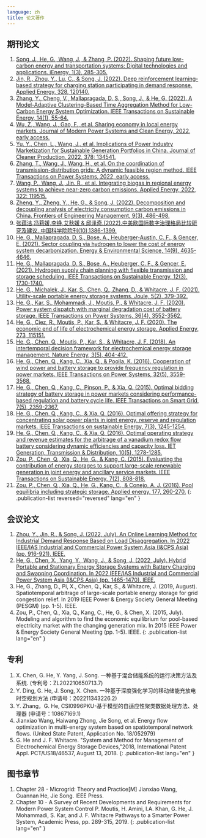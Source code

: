 ```yaml
---
language: zh
title: 论文著作
---
```

## 期刊论文
1. [Song, J., He, G., Wang, J., & Zhang, P. (2022). Shaping future low-carbon energy and transportation systems: Digital technologies and applications. iEnergy, 1(3), 285-305.](https://www.sciopen.com/article/10.23919/IEN.2022.0040)
1. [Jin, R., Zhou, Y., Lu, C., & Song, J. (2022). Deep reinforcement learning-based strategy for charging station participating in demand response. Applied Energy, 328, 120140.](https://ideas.repec.org/a/eee/appene/v328y2022ics0306261922013976.html)
1. [Zhang, Y., Cheng, V., Mallapragada, D. S., Song, J., & He, G. (2022). A Model-Adaptive Clustering-Based Time Aggregation Method for Low-Carbon Energy System Optimization. IEEE Transactions on Sustainable Energy, 14(1), 55-64.](https://ieeexplore.ieee.org/document/9860080)
1. [Wu, Z., Wang, J., Gao, F., et al. Sharing economy in local energy markets. Journal of Modern Power Systems and Clean Energy, 2022, early access.](https://ieeexplore.ieee.org/document/9989335)
1. [Yu, Y., Chen, L., Wang, J., et al. Implications of Power Industry Marketization for Sustainable Generation Portfolios in China. Journal of Cleaner Production, 2022, 378: 134541.](https://www.sciencedirect.com/science/article/pii/S0959652622041130)
1. [Zhang, T., Wang, J., Wang, H., et al. On the coordination of transmission-distribution grids: A dynamic feasible region method. IEEE Transactions on Power Systems, 2022, early access.](https://ieeexplore.ieee.org/abstract/document/9852714)
1. [Wang, P., Wang, J., Jin. R., et al. Integrating biogas in regional energy systems to achieve near-zero carbon emissions. Applied Energy, 2022, 322: 119515.](https://ideas.repec.org/a/eee/appene/v322y2022ics0306261922008364.html)
1. [Zheng, Y., Zheng, Y., He, G., & Song, J. (2022). Decomposition and decoupling analysis of electricity consumption carbon emissions in China. Frontiers of Engineering Management, 9(3), 486-498.](https://journal.hep.com.cn/fem/EN/10.1007/s42524-022-0215-3)
1. [张蕴洁,冯莉媛,李铮,艾秋媛 & 邱泽奇.(2022).中美欧国际数字治理格局比较研究及建议. 中国科学院院刊(10),1386-1399.](http://www.bulletin.cas.cn/zgkxyyk/ch/reader/view_abstract.aspx?file_no=20221003&flag=1)
1. [He, G., Mallapragada, D. S., Bose, A., Heuberger-Austin, C. F., & Gençer, E. (2021). Sector coupling via hydrogen to lower the cost of energy system decarbonization. Energy & Environmental Science, 14(9), 4635-4646.](https://pubs.rsc.org/en/content/articlehtml/2021/ee/d1ee00627d)
1. [He, G., Mallapragada, D. S., Bose, A., Heuberger, C. F., & Gençer, E. (2021). Hydrogen supply chain planning with flexible transmission and storage scheduling. IEEE Transactions on Sustainable Energy, 12(3), 1730-1740.](https://ieeexplore.ieee.org/abstract/document/9371425)
1. [He, G., Michalek, J., Kar, S., Chen, Q., Zhang, D., & Whitacre, J. F. (2021). Utility-scale portable energy storage systems. Joule, 5(2), 379-392.](https://www.sciencedirect.com/science/article/pii/S2542435120305730)
1. [He, G., Kar, S., Mohammadi, J., Moutis, P., & Whitacre, J. F. (2020). Power system dispatch with marginal degradation cost of battery storage. IEEE Transactions on Power Systems, 36(4), 3552-3562.](https://ieeexplore.ieee.org/abstract/document/9311775)
1. [He, G., Ciez, R., Moutis, P., Kar, S., & Whitacre, J. F. (2020). The economic end of life of electrochemical energy storage. Applied Energy, 273, 115151.](https://www.sciencedirect.com/science/article/pii/S0306261920306632)
1. [He, G., Chen, Q., Moutis, P., Kar, S., & Whitacre, J. F. (2018). An intertemporal decision framework for electrochemical energy storage management. Nature Energy, 3(5), 404-412.](https://www.nature.com/articles/s41560-018-0129-9)
1. [He, G., Chen, Q., Kang, C., Xia, Q., & Poolla, K. (2016). Cooperation of wind power and battery storage to provide frequency regulation in power markets. IEEE Transactions on Power Systems, 32(5), 3559-3568.](https://ieeexplore.ieee.org/abstract/document/7797224/)
1. [He, G., Chen, Q., Kang, C., Pinson, P., & Xia, Q. (2015). Optimal bidding strategy of battery storage in power markets considering performance-based regulation and battery cycle life. IEEE Transactions on Smart Grid, 7(5), 2359-2367.](https://ieeexplore.ieee.org/abstract/document/7106509/)
1. [He, G., Chen, Q., Kang, C., & Xia, Q. (2016). Optimal offering strategy for concentrating solar power plants in joint energy, reserve and regulation markets. IEEE Transactions on sustainable Energy, 7(3), 1245-1254.](https://ieeexplore.ieee.org/abstract/document/7437454)
1. [He, G., Chen, Q., Kang, C., & Xia, Q. (2016). Optimal operating strategy and revenue estimates for the arbitrage of a vanadium redox flow battery considering dynamic efficiencies and capacity loss. IET Generation, Transmission & Distribution, 10(5), 1278-1285.](https://ietresearch.onlinelibrary.wiley.com/doi/full/10.1049/iet-gtd.2015.0373)
1. [Zou, P., Chen, Q., Xia, Q., He, G., & Kang, C. (2015). Evaluating the contribution of energy storages to support large-scale renewable generation in joint energy and ancillary service markets. IEEE Transactions on Sustainable Energy, 7(2), 808-818.](https://ieeexplore.ieee.org/abstract/document/7337454)
1. [Zou, P., Chen, Q., Xia, Q., He, G., Kang, C., & Conejo, A. J. (2016). Pool equilibria including strategic storage. Applied energy, 177, 260-270.](https://www.sciencedirect.com/science/article/abs/pii/S0306261916307097)
{: .publication-list reversed="reversed" lang="en" }

## 会议论文
1. [Zhou, Y., Jin, R., & Song, J. (2022, July). An Online Learning Method for Industrial Demand Response Based on Load Disaggregation. In 2022 IEEE/IAS Industrial and Commercial Power System Asia (I&CPS Asia) (pp. 916-921). IEEE.](https://ieeexplore.ieee.org/document/9949833)
1. [He, G., Chen, X., Yang, Y., Wang, J., & Song, J. (2022, July). Hybrid Portable and Stationary Energy Storage Systems with Battery Charging and Swapping Coordination. In 2022 IEEE/IAS Industrial and Commercial Power System Asia (I&CPS Asia) (pp. 1465-1470). IEEE. ](https://ieeexplore.ieee.org/document/9949714)
1. He, G., Zhang, D., Pi, X., Chen, Q., Kar, S., & Whitacre, J. (2019, August). Spatiotemporal arbitrage of large-scale portable energy storage for grid congestion relief. In 2019 IEEE Power & Energy Society General Meeting (PESGM) (pp. 1-5). IEEE.
1. Zou, P., Chen, Q., Xia, Q., Kang, C., He, G., & Chen, X. (2015, July). Modeling and algorithm to find the economic equilibrium for pool-based electricity market with the changing generation mix. In 2015 IEEE Power & Energy Society General Meeting (pp. 1-5). IEEE.
{: .publication-list lang="en" }

## 专利
1. X. Chen, G. He, Y. Yang, J. Song. 一种基于混合储能系统的运行决策方法及系统. (专利号：ZL202210650713.7)
1. Y. Ding, G. He, J. Song, X. Chen. 一种基于深度强化学习的移动储能充放电时空规划方法 (申请号：202211343226.2)
1. Y. Zhang，G. He, CSI0996PKU-基于模型的自适应性聚类数据处理方法、处理器 (申请号：10867169.1)
1. Jianxiao Wang, Haiwang Zhong, Jie Song, et al. Energy flow optimization in multi-energy system based on spatiotemporal network flows. (United State Patent, Application No. 18/052979)
1. G. He and J. F. Whitacre. "System and Method for Management of Electrochemical Energy Storage Devices,"2018, International Patent Appl. PCT/US18/46537, August 13, 2018.
{: .publication-list lang="en" }

## 图书章节
1. Chapter 28 - Microgrid: Theory and Practice[M] Jianxiao Wang, Guannan He, Jie Song. IEEE Press.
1. Chapter 10 - A Survey of Recent Developments and Requirements for Modern Power System Control P. Moutis, H. Amini, I.A. Khan, G. He, J. Mohammadi, S. Kar, and J. F. Whitacre Pathways to a Smarter Power System, Academic Press, pp. 289-315, 2019.
{: .publication-list lang="en" }